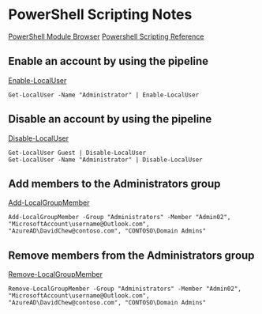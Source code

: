 # PowerShell Scripting Notes

[PowerShell Module Browser](https://docs.microsoft.com/en-us/powershell/module/)
[Powershell Scripting Reference](https://docs.microsoft.com/en-us/powershell/module/cimcmdlets/?view=powershell-5.1)

## Enable an account by using the pipeline
[Enable-LocalUser](https://docs.microsoft.com/en-us/powershell/module/microsoft.powershell.localaccounts/enable-localuser?view=powershell-5.1)

```shell script
Get-LocalUser -Name "Administrator" | Enable-LocalUser
```

##  Disable an account by using the pipeline
[Disable-LocalUser](https://docs.microsoft.com/en-us/powershell/module/microsoft.powershell.localaccounts/disable-localuser?view=powershell-5.1)

```shell script
Get-LocalUser Guest | Disable-LocalUser
Get-LocalUser -Name "Administrator" | Disable-LocalUser
```

##  Add members to the Administrators group
[Add-LocalGroupMember](https://docs.microsoft.com/en-us/powershell/module/microsoft.powershell.localaccounts/add-localgroupmember?view=powershell-5.1)

```shell script
Add-LocalGroupMember -Group "Administrators" -Member "Admin02", "MicrosoftAccount\username@Outlook.com", "AzureAD\DavidChew@contoso.com", "CONTOSO\Domain Admins"
```


## Remove members from the Administrators group
[Remove-LocalGroupMember](https://docs.microsoft.com/en-us/powershell/module/microsoft.powershell.localaccounts/remove-localgroupmember?view=powershell-5.1)

```shell script
Remove-LocalGroupMember -Group "Administrators" -Member "Admin02", "MicrosoftAccount\username@Outlook.com", "AzureAD\DavidChew@contoso.com", "CONTOSO\Domain Admins"
```